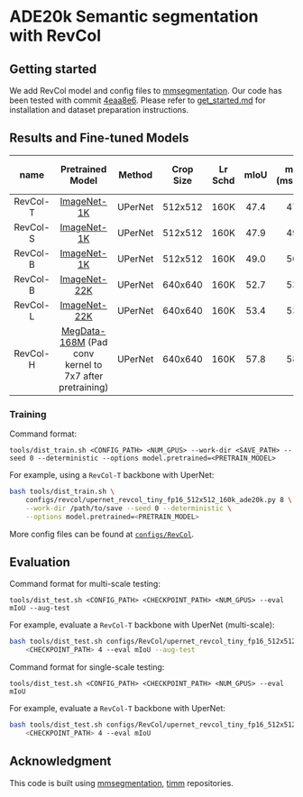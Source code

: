 # ADE20k Semantic segmentation with RevCol

## Getting started 

We add RevCol model and config files to [mmsegmentation](https://github.com/open-mmlab/mmsegmentation/tree/4eaa8e69191cc293b64dafe47f1f88a7d468c93c).
Our code has been tested with commit [4eaa8e6](https://github.com/open-mmlab/mmsegmentation/tree/4eaa8e69191cc293b64dafe47f1f88a7d468c93c). Please refer to [get_started.md](https://github.com/open-mmlab/mmsegmentation/blob/4eaa8e69191cc293b64dafe47f1f88a7d468c93c/docs/en/get_started.md#installation) for installation and dataset preparation instructions.

## Results and Fine-tuned Models

| name | Pretrained Model | Method | Crop Size | Lr Schd | mIoU | mIoU (ms+flip) | #params | FLOPs | Fine-tuned Model |
|:---:|:---:|:---:|:---:| :---:|:---:|:---:|:---:| :---:|:---:|
| RevCol-T | [ImageNet-1K](https://huggingface.co/LarryTsai/RevCol/blob/main/revcol_models/classification/revcol_tiny_1k.pth) | UPerNet | 512x512 | 160K | 47.4 | 47.6 | 60M | 937G | [model](https://huggingface.co/LarryTsai/RevCol/blob/main/revcol_models/segmentation/upernet_revcol_tiny_fp16_512x512_160k_ade20k.pth) |
| RevCol-S | [ImageNet-1K](https://huggingface.co/LarryTsai/RevCol/blob/main/revcol_models/classification/revcol_small_1k.pth) | UPerNet | 512x512 | 160K | 47.9 | 49.0 | 90M | 1031G | [model](https://huggingface.co/LarryTsai/RevCol/blob/main/revcol_models/segmentation/upernet_revcol_small_fp16_512x512_160k_ade20k.pth) |
| RevCol-B | [ImageNet-1K](https://huggingface.co/LarryTsai/RevCol/blob/main/revcol_models/classification/revcol_base_1k.pth) | UPerNet | 512x512 | 160K | 49.0 | 50.1 | 122M | 1169G | [model](https://huggingface.co/LarryTsai/RevCol/blob/main/revcol_models/segmentation/upernet_revcol_base_512x512_160k_ade20k.pth) |
| RevCol-B | [ImageNet-22K](https://huggingface.co/LarryTsai/RevCol/blob/main/revcol_models/classification/revcol_base_22k.pth) | UPerNet | 640x640 | 160K | 52.7 | 53.3 | 122M | 1827G | [model](https://huggingface.co/LarryTsai/RevCol/blob/main/revcol_models/segmentation/upernet_revcol_base_640x640_160k_ade20k.pth) |
| RevCol-L | [ImageNet-22K](https://huggingface.co/LarryTsai/RevCol/blob/main/revcol_models/classification/revcol_large_22k.pth) | UPerNet | 640x640 | 160K | 53.4 | 53.7 | 306M | 2610G | [model](https://huggingface.co/LarryTsai/RevCol/blob/main/revcol_models/segmentation/upernet_revcol_large_fp16_640x640_160k_ade20k.pth) |
| RevCol-H | [MegData-168M](https://huggingface.co/LarryTsai/RevCol/blob/main/revcol_models/segmentation/revcol_huge_k7padded.pth) (Pad conv kernel to 7x7 after pretraining) | UPerNet | 640x640 | 160K | 57.8 | 58.0 | 2421M | -    | [model](https://huggingface.co/LarryTsai/RevCol/blob/main/revcol_models/segmentation/upernet_revcol_huge_fp16_640x640_160k_ade20k.pth) |

### Training

Command format:
```
tools/dist_train.sh <CONFIG_PATH> <NUM_GPUS> --work-dir <SAVE_PATH> --seed 0 --deterministic --options model.pretrained=<PRETRAIN_MODEL>
```

For example, using a `RevCol-T` backbone with UperNet:
```bash
bash tools/dist_train.sh \
    configs/revcol/upernet_revcol_tiny_fp16_512x512_160k_ade20k.py 8 \
    --work-dir /path/to/save --seed 0 --deterministic \
    --options model.pretrained=<PRETRAIN_MODEL>
```

More config files can be found at [`configs/RevCol`](configs/revcol).


## Evaluation

Command format for multi-scale testing:
```
tools/dist_test.sh <CONFIG_PATH> <CHECKPOINT_PATH> <NUM_GPUS> --eval mIoU --aug-test
```

For example, evaluate a `RevCol-T` backbone with UperNet (multi-scale):
```bash
bash tools/dist_test.sh configs/RevCol/upernet_revcol_tiny_fp16_512x512_160k_ade20k.py \ 
    <CHECKPOINT_PATH> 4 --eval mIoU --aug-test
```

Command format for single-scale testing:
```
tools/dist_test.sh <CONFIG_PATH> <CHECKPOINT_PATH> <NUM_GPUS> --eval mIoU
```

For example, evaluate a `RevCol-T` backbone with UperNet:
```bash
bash tools/dist_test.sh configs/RevCol/upernet_revcol_tiny_fp16_512x512_160k_ade20k.py \ 
    <CHECKPOINT_PATH> 4 --eval mIoU 
```

## Acknowledgment 

This code is built using [mmsegmentation](https://github.com/open-mmlab/mmsegmentation), [timm](https://github.com/huggingface/pytorch-image-models) repositories.
